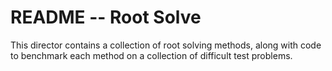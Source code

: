 # README  -- Root Solve

This director contains a collection of root solving methods, along with code to
benchmark each method on a collection of difficult test problems.
